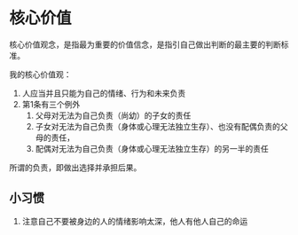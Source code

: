# 核心价值


核心价值观念，是指最为重要的价值信念，是指引自己做出判断的最主要的判断标准。

我的核心价值观：

1. 人应当并且只能为自己的情绪、行为和未来负责
2. 第1条有三个例外
   1. 父母对无法为自己负责（尚幼）的子女的责任
   2. 子女对无法为自己负责（身体或心理无法独立生存）、也没有配偶负责的父母的责任，
   3. 配偶对无法为自己负责（身体或心理无法独立生存）的另一半的责任

所谓的负责，即做出选择并承担后果。



## 小习惯

1. 注意自己不要被身边的人的情绪影响太深，他人有他人自己的命运


